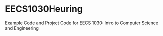 # EECS1030Heuring
Example Code and Project Code for EECS 1030: Intro to Computer Science and Engineering 

